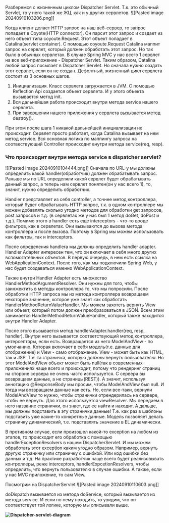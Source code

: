 Разберемся с жизненным циклом Dispatcher Servlet. Т.к. это обычный Servlet, то у него такой же ЖЦ, как и у других сервлетов.
![[Pasted image 20240910103206.png]]

Когда клиент делает HTTP запрос на наш веб-сервер, то запрос попадает в Coyote(HTTP connector). Он парсит этот запрос и создает из него объект типа coyoute.Request. Этот объект попадает в Catalina(servlet container). С помощью coyoute.Request Catalina маппит запрос на сервлет, который должен обработать этот запрос. Но так было в обычных сервлетах. В случае Spring MVC у нас всего 1 сервлет на все веб-приложение - Dispatcher Servlet. Таким образом, Catalina любой запрос посылает в Dispatcher Servlet. Но сначала нужно создать этот сервлет, если он не создан. Дефолтный, жизненный цикл сервлета состоит из 3 основных шагов.
1. Инициализация. Класс сервлета загружается в JVM. С помощью Reflection Api создается объект сервлета. И у этого объекта вызывается метод init.
2. Вся дальнейшая работа происходит внутри метода service нашего сервлета. 
3. При завершении нашего приложения у сервлета вызывается метод destroy().

При этом после шага 1 никакой дальнейшей инициализации не происходит. Сервлет просто работает, когда Catalina вызывает на нем метод service. Вся основная логика по маппингу запроса на соотвествующий Controller происходит внутри метода service(req, resp).

### Что происходит внутри метода service в dispatcher servlet?
![[Pasted image 20240910104444.png]]
Сначала по URL-у мы должны определить какой handler(обработчик) должен обрабатывать запрос. Раньше мы по URL определяли какой сервлет будет обрабатывать данный запрос, а теперь нам сервлет понятен(он у нас всего 1), то, значит, нужно определить обработчик.

Handler представляет из себя controller, а точнее метод контроллера, который будет обрабатывать HTTP запрос, т.к. в одном контроллере мы можем добавлять сколько угодно методов для обработки get запросов, post запросов и т.д. (в сервлетах же у нас был 1 метод doGet, doPost и т.д.). Помимо этого в handler есть еще interceptors - что-то вроде фильтров, как в сервлетах. Они вызываются до вызова метода контроллера и после вызова. Поэтому в Spring мы можем использовать как фильтры, так и interceptors.

После определения handlerа мы должны определить handler adapter.
Handler Adapter интересен тем, что он включает в себя много других вспомогательных объектов. В первую очередь, в нем есть ссылка на WebApplicationContext. После того, как мы подключили Spring Web, у нас будет создаваться именно WebApplicationContext.

Также внутри Handler Adapter есть множество HandlerMethodArgumentResolver. Они нужны для того, чтобы заинжектить в методы контроллера то, что мы попросили.
После обработки HTTP запроса мы из метода контроллера возвращаем некоторое значение, которое уже знает как обработать HandlerMethodReturnValueHandler. Мы можем захотеть вернуть View или объект, который потом должен преобразоваться в JSON. Всем этим занимается HandlerMethodReturnValueHandler, который также находится внутри Handler Adapter.

После этого вызывается метод handlerAdapter.handler(req, resp, handler). Внутри него вызывается соответствующий метод контроллера, интерсепторы, если есть. Возвращается из него ModelAndView - по умолчанию. Которая включает в себя модель(т.е. данные для отображение) и View - само отображение. View - может быть как HTML, так и JSP. Т.е. та страничка, которую должны вернуть пользователю.
Но этот ModelAndView объект может быть null(так в современных приложениях чаще всего и происходит, потому что рендеринг страниц на стороне сервера не очень часто используется. С сервера вы возвращаем данные, а не страницы(REST)). А значит, используя аннотацию @ResponseBody мы просим, чтобы ModelAndView был null. И тогда мы возвращаем данные как есть. 
Но, если все-таки, вернули ModelAndView то нужно, чтобы странички отрендерилась на сервере, чтобы ее вернуть. Для этого используется viewResolver. Мы передаем в него название странички, он знает, где ее найти и находит. А дальше, мы должны подставить в эту странички данные! Т.е. как раз в шаблоны подставить уже какие-то конкретные данные. Модель позволяет делать страничку динамический, т.е. подставлять значение в EL динамически.

В противном случае, если произошел какой-то exception на любом из этапов, то происходит его обработка с помощью handlerExceptionResolvers в нашем DispatcherServlet. И мы можем обработать этот exception каким угодно образом. Например, вернуть другую страничку или страничку с ошибкой. Или код ошибки без данных и т.д.
На практике разработчик чаще всего будет реализовывать контроллеры, реже interceptors, handlerExpcetionResolvers, чтобы определить, что вернуть пользователю в случае ошибки. А также, если у нас MVC приложение, то сам View.

Посмотрим на DispatcherServlet
![[Pasted image 20240910110603.png]]

doDispatch вызывается из метода doService, который вызывается из метода service. И если по нему походить, то увидим, что он соответствует той логике, которую мы описывали выше.

**![Dispatcher-servlet-diagram](https://lh7-rt.googleusercontent.com/docsz/AD_4nXeR8H_wjAB8oFHenlSpXrmhoFShUJyj6jVn2LNUEzsjAJhsZ0mIqvdvOyZwAxq5rWWogh6myVcp7Lj2sf06jk6PUVouXaoIBwUNkfyc_KfJxjGv8r80L5HNtlI3cJbi6iE4ZKYfwDNIduHxQjpk1VpmseU?key=XMeQwLql_JMyD2k54CogZg)**



